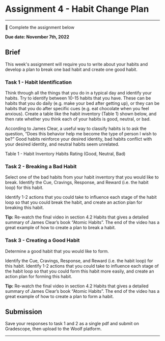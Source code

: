 # Assignment 4 - Habit Change Plan

---

<aside>

📝 Complete the assignment below

</aside>

**Due date: November 7th, 2022**

## Brief

This week's assignment will require you to write about your habits and develop a plan to break one bad habit and create one good habit.

### Task 1 - Habit Identification

Think through all the things that you do in a typical day and identify your habits. Try to identify between 10-15 habits that you have. These can be habits that you do daily (e.g. make your bed after getting up), or they can be habits that you do after specific cues (e.g. eat chocolate when you feel anxious). Create a table like the habit inventory (Table 1) shown below, and then rate whether you think each of your habits is good, neutral, or bad. 

According to James Clear, a useful way to classify habits is to ask the question, “Does this behavior help me become the type of person I wish to be?” Good habits reinforce your desired identity, bad habits conflict with your desired identity, and neutral habits seem unrelated.

Table 1 - Habit Inventory
Habits Rating (Good, Neutral, Bad)

### Task 2 - Breaking a Bad Habit

Select one of the bad habits from your habit inventory that you would like to break. Identify the Cue, Cravings, Response, and Reward (i.e. the habit loop) for this habit.

Identify 1-2 actions that you could take to influence each stage of the habit loop so that you could break the habit, and create an action plan for breaking this habit.

**Tip:** Re-watch the final video in section 4.2 Habits that gives a detailed summary of James Clear’s book “Atomic Habits”. The end of the video has a great example of how to create a plan to break a habit.

### Task 3 - Creating a Good Habit

Determine a good habit that you would like to form.

Identify the Cue, Cravings, Response, and Reward (i.e. the habit loop) for this habit. Identify 1-2 actions that you could take to influence each stage of the habit loop so that you could form this habit more easily, and create an action plan for forming this habit.

**Tip:** Re-watch the final video in section 4.2 Habits that gives a detailed summary of James Clear’s book “Atomic Habits”. The end of the video has a great example of how to create a plan to form a habit.

## Submission

Save your responses to task 1 and 2 as a single pdf and submit on Gradescope, then upload to the Woolf platform.


---
